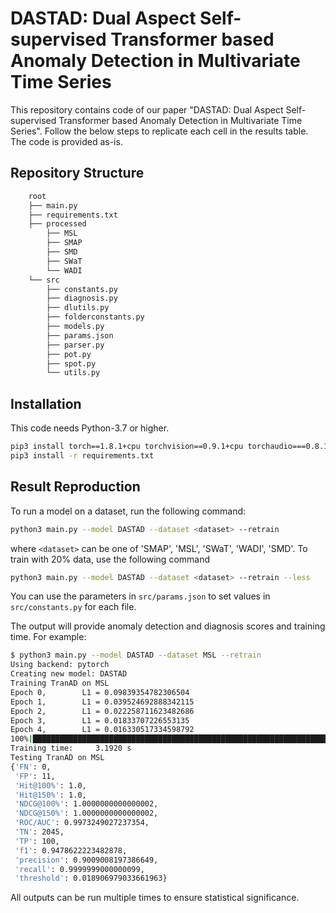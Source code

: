 # DASTAD: Dual Aspect Self-supervised Transformer based Anomaly Detection in Multivariate Time Series

This repository contains code of our paper "DASTAD: Dual Aspect Self-supervised Transformer based Anomaly Detection in Multivariate Time Series". Follow the below steps to replicate each cell in the results table. The code is provided as-is.

## Repository Structure
```bash
    root
    ├── main.py
    ├── requirements.txt
    ├── processed   
        ├── MSL
        ├── SMAP
        ├── SMD
        ├── SWaT
        └── WADI
    └── src
        ├── constants.py
        ├── diagnosis.py
        ├── dlutils.py
        ├── folderconstants.py
        ├── models.py
        ├── params.json
        ├── parser.py
        ├── pot.py
        ├── spot.py
        └── utils.py
```

## Installation
This code needs Python-3.7 or higher.
```bash
pip3 install torch==1.8.1+cpu torchvision==0.9.1+cpu torchaudio===0.8.1 -f https://download.pytorch.org/whl/torch_stable.html
pip3 install -r requirements.txt
```


## Result Reproduction
To run a model on a dataset, run the following command:
```bash
python3 main.py --model DASTAD --dataset <dataset> --retrain
```
where `<dataset>` can be one of 'SMAP', 'MSL', 'SWaT', 'WADI', 'SMD'. To train with 20% data, use the following command 
```bash
python3 main.py --model DASTAD --dataset <dataset> --retrain --less
```
You can use the parameters in `src/params.json` to set values in `src/constants.py` for each file. 


The output will provide anomaly detection and diagnosis scores and training time. For example:
```bash
$ python3 main.py --model DASTAD --dataset MSL --retrain 
Using backend: pytorch
Creating new model: DASTAD
Training TranAD on MSL
Epoch 0,        L1 = 0.09839354782306504
Epoch 1,        L1 = 0.039524692888342115
Epoch 2,        L1 = 0.022258711623482686
Epoch 3,        L1 = 0.01833707226553135
Epoch 4,        L1 = 0.016330517334598792
100%|███████████████████████████████████████████████████████████████████| 5/5 [00:03<00:00,  1.57it/s]
Training time:     3.1920 s
Testing TranAD on MSL
{'FN': 0,
 'FP': 11,
 'Hit@100%': 1.0,
 'Hit@150%': 1.0,
 'NDCG@100%': 1.0000000000000002,
 'NDCG@150%': 1.0000000000000002,
 'ROC/AUC': 0.9973249027237354,
 'TN': 2045,
 'TP': 100,
 'f1': 0.9478622223482878,
 'precision': 0.9009008197386649,
 'recall': 0.9999999000000099,
 'threshold': 0.018906979033661963}
```

All outputs can be run multiple times to ensure statistical significance. 



